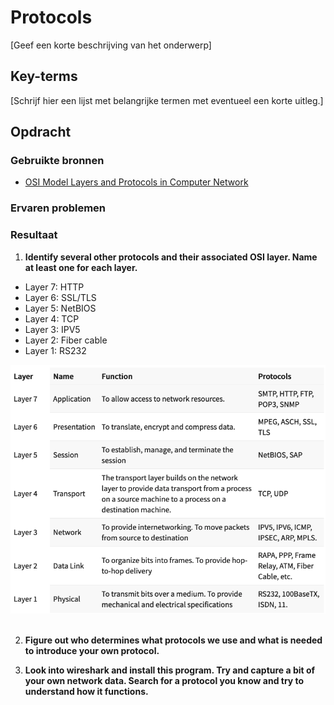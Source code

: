 # Protocols
[Geef een korte beschrijving van het onderwerp]

## Key-terms
[Schrijf hier een lijst met belangrijke termen met eventueel een korte uitleg.]

## Opdracht
### Gebruikte bronnen
- [OSI Model Layers and Protocols in Computer Network](https://www.guru99.com/layers-of-osi-model.html)

### Ervaren problemen

### Resultaat
1. **Identify several other protocols and their associated OSI layer. Name at least one for each layer.**
- Layer 7: HTTP
- Layer 6: SSL/TLS
- Layer 5: NetBIOS
- Layer 4: TCP
- Layer 3: IPV5
- Layer 2: Fiber cable
- Layer 1: RS232

![DHCP configuratie](/02_Networking/images/03_protocols1-1.png)<br><br>

2. **Figure out who determines what protocols we use and what is needed to introduce your own protocol.**


3. **Look into wireshark and install this program. Try and capture a bit of your own network data. Search for a protocol you know and try to understand how it functions.**
